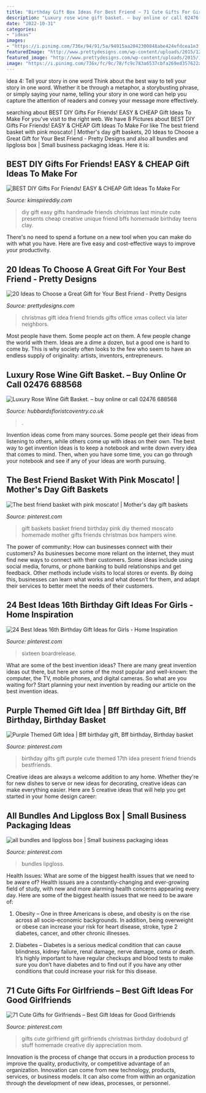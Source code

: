 ```yaml
---
title: "Birthday Gift Box Ideas For Best Friend ~ 71 Cute Gifts For Girlfriends – Best Gift Ideas For Good Girlfriends"
description: "Luxury rose wine gift basket. – buy online or call 02476 688568"
date: "2022-10-31"
categories:
- "ideas"
images:
- "https://i.pinimg.com/736x/94/91/5a/94915aa2042300848abe424efdcea1e3.jpg"
featuredImage: "http://www.prettydesigns.com/wp-content/uploads/2015/12/Christmas-Gift-Idea.jpg"
featured_image: "http://www.prettydesigns.com/wp-content/uploads/2015/12/Christmas-Gift-Idea.jpg"
image: "https://i.pinimg.com/736x/fc/9c/78/fc9c783a6537cbfa269ed357622a95ba.jpg"
---
```



Idea 4: Tell your story in one word
Think about the best way to tell your story in one word. Whether it be through a metaphor, a storybusting phrase, or simply saying your name, telling your story in one word can help you capture the attention of readers and convey your message more effectively.

	

		
searching about BEST DIY Gifts For Friends! EASY &amp; CHEAP Gift Ideas To Make For you've visit to the right web. We have 8 Pictures about BEST DIY Gifts For Friends! EASY &amp; CHEAP Gift Ideas To Make For like The best friend basket with pink moscato! | Mother&#039;s day gift baskets, 20 Ideas to Choose a Great Gift for Your Best Friend - Pretty Designs and also all bundles and lipgloss box | Small business packaging ideas. Here it is:
		
    
## BEST DIY Gifts For Friends! EASY &amp; CHEAP Gift Ideas To Make For

<img loading=lazy src="https://kimspireddiy.com/wp-content/uploads/2018/10/BEST-DIY-Gifts-For-Friends-EASY-and-CHEAP-Gift-Ideas-To-Make-For-Birthdays-Christmas-Gifts-Creative-and-Unique-Presents-That-Are-Cute-Last-Minute-Handmade-Ideas-BFFs-Teens-19.jpg" onerror="this.onerror=null;this.src='https://tse4.mm.bing.net/th?id=OIP.IEwz5j-4OVcOjzvpfZOSDQHaLH&amp;pid=15.1';" alt="BEST DIY Gifts For Friends! EASY &amp; CHEAP Gift Ideas To Make For">

_Source: kimspireddiy.com_

>diy gift easy gifts handmade friends christmas last minute cute presents cheap creative unique friend bffs homemade birthday teens clay. 

	

There's no need to spend a fortune on a new tool when you can make do with what you have. Here are five easy and cost-effective ways to improve your productivity.

    
## 20 Ideas To Choose A Great Gift For Your Best Friend - Pretty Designs

<img loading=lazy src="http://www.prettydesigns.com/wp-content/uploads/2015/12/Christmas-Gift-Idea.jpg" onerror="this.onerror=null;this.src='https://tse4.mm.bing.net/th?id=OIP.6qaMnZT5VlpWHzGiJinI6wHaLF&amp;pid=15.1';" alt="20 Ideas to Choose a Great Gift for Your Best Friend - Pretty Designs">

_Source: prettydesigns.com_

>christmas gift idea friend friends gifts office xmas collect via later neighbors. 

	

Most people have them. Some people act on them. A few people change the world with them. Ideas are a dime a dozen, but a good one is hard to come by. This is why society often looks to the few who seem to have an endless supply of originality: artists, inventors, entrepreneurs.

    
## Luxury Rose Wine Gift Basket. – Buy Online Or Call 02476 688568

<img loading=lazy src="https://www.hubbardsfloristcoventry.co.uk/upload/mt/hub229/products/lg_20133321-luxury-rose-wine-gift-basket..jpg" onerror="this.onerror=null;this.src='https://tse4.mm.bing.net/th?id=OIP.18n4jI0EF7AXGqTglp2i5gHaJ4&amp;pid=15.1';" alt="Luxury Rose Wine Gift Basket. – buy online or call 02476 688568">

_Source: hubbardsfloristcoventry.co.uk_

>. 

	

Invention ideas come from many sources. Some people get their ideas from listening to others, while others come up with ideas on their own. The best way to get invention ideas is to keep a notebook and write down every idea that comes to mind. Then, when you have some time, you can go through your notebook and see if any of your ideas are worth pursuing.

    
## The Best Friend Basket With Pink Moscato! | Mother&#039;s Day Gift Baskets

<img loading=lazy src="https://i.pinimg.com/736x/69/2b/60/692b60db09f4d4c824a69d01a12d973e--gift-hampers-gift-baskets.jpg" onerror="this.onerror=null;this.src='https://tse4.mm.bing.net/th?id=OIP.4-A23mN-4u408x0cAscckwHaJ3&amp;pid=15.1';" alt="The best friend basket with pink moscato! | Mother&#039;s day gift baskets">

_Source: pinterest.com_

>gift baskets basket friend birthday pink diy themed moscato homemade mother gifts friends christmas box hampers wine. 

	

The power of community: How can businesses connect with their customers?
As businesses become more reliant on the internet, they must find new ways to connect with their customers. Some ideas include using social media, forums, or phone banking to build relationships and get feedback. Other methods include visits to local stores or events. By doing this, businesses can learn what works and what doesn’t for them, and adapt their services to better meet the needs of their customers.

    
## 24 Best Ideas 16th Birthday Gift Ideas For Girls - Home Inspiration

<img loading=lazy src="https://i.pinimg.com/736x/fc/9c/78/fc9c783a6537cbfa269ed357622a95ba.jpg" onerror="this.onerror=null;this.src='https://tse4.mm.bing.net/th?id=OIP.shzpjh0QzoyJS11A1bs3CwHaJ4&amp;pid=15.1';" alt="24 Best Ideas 16th Birthday Gift Ideas for Girls - Home Inspiration">

_Source: pinterest.com_

>sixteen boardrelease. 

	

What are some of the best invention ideas?
There are many great invention ideas out there, but here are some of the most popular and well-known: the computer, the TV, mobile phones, and digital cameras. So what are you waiting for? Start planning your next invention by reading our article on the best invention ideas.

    
## Purple Themed Gift Idea | Bff Birthday Gift, Bff Birthday, Birthday Basket

<img loading=lazy src="https://i.pinimg.com/736x/db/a3/99/dba399ce69ef9d338fa87d8469780539.jpg" onerror="this.onerror=null;this.src='https://tse4.mm.bing.net/th?id=OIP.SXIBPehEtY3fLq0IWs05oAHaJ3&amp;pid=15.1';" alt="Purple Themed Gift Idea | Bff birthday gift, Bff birthday, Birthday basket">

_Source: pinterest.com_

>birthday gifts gift purple cute themed 17th idea present friend friends bestfriends. 

	

Creative ideas are always a welcome addition to any home. Whether they're for new dishes to serve or new ideas for decorating, creative ideas can make everything easier. Here are 5 creative ideas that will help you get started in your home design career: 

    
## All Bundles And Lipgloss Box | Small Business Packaging Ideas

<img loading=lazy src="https://i.pinimg.com/736x/2c/a4/c8/2ca4c83b1219d39350723a6faed7beb3.jpg" onerror="this.onerror=null;this.src='https://tse4.mm.bing.net/th?id=OIP.z_Za7ytZfWxvxa5rT0o0GgHaJ4&amp;pid=15.1';" alt="all bundles and lipgloss box | Small business packaging ideas">

_Source: pinterest.com_

>bundles lipgloss. 

	

Health Issues: What are some of the biggest health issues that we need to be aware of?
Health issues are a constantly-changing and ever-growing field of study, with new and more alarming health concerns appearing every day. Here are some of the biggest health issues that we need to be aware of:
1. Obesity – One in three Americans is obese, and obesity is on the rise across all socio-economic backgrounds. In addition, being overweight or obese can increase your risk for heart disease, stroke, type 2 diabetes, cancer, and other chronic illnesses.

2. Diabetes – Diabetes is a serious medical condition that can cause blindness, kidney failure, renal damage, nerve damage, coma or death. It’s highly important to have regular checkups and blood tests to make sure you don’t have diabetes and to find out if you have any other conditions that could increase your risk for this disease.


    
## 71 Cute Gifts For Girlfriends – Best Gift Ideas For Good Girlfriends

<img loading=lazy src="https://i.pinimg.com/736x/94/91/5a/94915aa2042300848abe424efdcea1e3.jpg" onerror="this.onerror=null;this.src='https://tse1.mm.bing.net/th?id=OIP.-TNwFd80TABwOW-8B25pYwHaOV&amp;pid=15.1';" alt="71 Cute Gifts for Girlfriends – Best Gift Ideas for Good Girlfriends">

_Source: pinterest.com_

>gifts cute girlfriend gift girlfriends christmas birthday dodoburd gf stuff homemade creative diy appreciation mom. 

	

Innovation is the process of change that occurs in a production process to improve the quality, productivity, or competitive advantage of an organization. Innovation can come from new technology, products, services, or business models. It can also come from within an organization through the development of new ideas, processes, or personnel.

